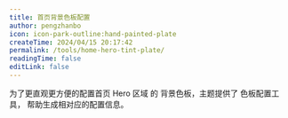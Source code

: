 ```yaml
---
title: 首页背景色板配置
author: pengzhanbo
icon: icon-park-outline:hand-painted-plate
createTime: 2024/04/15 20:17:42
permalink: /tools/home-hero-tint-plate/
readingTime: false
editLink: false
---
```


为了更直观更方便的配置首页 Hero 区域 的 背景色板，主题提供了 色板配置工具，
帮助生成相对应的配置信息。

<HeroTintPlateConfig />
